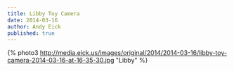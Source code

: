 ```yaml
---
title: Libby Toy Camera
date: 2014-03-16
author: Andy Eick
published: true
---
```

{% photo3 http://media.eick.us/images/original/2014/2014-03-16/libby-toy-camera-2014-03-16-at-16-35-30.jpg "Libby" %}
